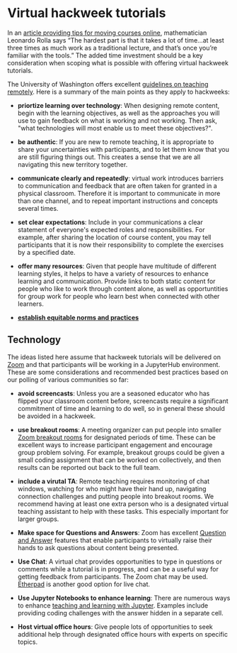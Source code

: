# Virtual hackweek tutorials

In an [article providing tips for moving courses online](https://www.nature.com/articles/d41586-020-00896-7), mathematician Leonardo Rolla says “The hardest part is that it takes a lot of time...at least three times as much work as a traditional lecture, and that’s once you’re familiar with the tools.” The added time investment should be a key consideration when scoping what is possible with offering virtual hackweek tutorials.

The University of Washington offers excellent [guidelines on teaching remotely](https://www.washington.edu/teaching/topics/teaching-and-learning-when-classes-cant-meet/). Here is a summary of the main points as they apply to hackweeks:

* **priortize learning over technology**: When designing remote content, begin with the learning objectives, as well as the approaches you will use to gain feedback on what is working and not working. Then ask, "what technologies will most enable us to meet these objectives?". 

* **be authentic**: If you are new to remote teaching, it is appropriate to share your uncertainties with participants, and to let them know that you are still figuring things out. This creates a sense that we are all navigating this new territory together.

* **communicate clearly and repeatedly**: virtual work introduces barriers to communication and feedback that are often taken for granted in a physical classroom. Therefore it is important to communicate in more than one channel, and to repeat important instructions and concepts several times. 

* **set clear expectations**: Include in your communications a clear statement of everyone's expected roles and responsibilities. For example, after sharing the location of course content, you may tell participants that it is now their responsibility to complete the exercises by a specified date.

* **offer many resources**: Given that people have multitude of different learning styles, it helps to have a variety of resources to enhance learning and communication. Provide links to both static content for people who like to work through content alone, as well as opportuntities for group work for people who learn best when connected with other learners.

* **[establish equitable norms and practices](https://www.washington.edu/teaching/topics/inclusive-teaching/)**

## Technology

The ideas listed here assume that hackweek tutorials will be delivered on [Zoom](http://zoom.us) and that participants will be working in a JupyterHub environment. These are some considerations and recommended best practices based on our polling of various communities so far:

* **avoid screencasts**: Unless you are a seasoned educator who has flipped your classroom content before, screencasts require a significant commitment of time and learning to do well, so in general these should be avoided in a hackweek. 

* **use breakout rooms**: A meeting organizer can put people into smaller [Zoom breakout rooms](https://support.zoom.us/hc/en-us/articles/206476313-Managing-Breakout-Rooms) for designated periods of time. These can be excellent ways to increase participant engagement and encourage group problem solving. For example, breakout groups could be given a small coding assignment that can be worked on collectively, and then results can be reported out back to the full team. 

* **include a virutal TA**: Remote teaching requires monitoring of chat windows, watching for who might have their hand up, navigating connection challenges and putting people into breakout rooms. We recommend having at least one extra person who is a designated virtual teaching assistant to help with these tasks. This especially important for larger groups. 

* **Make space for Questions and Answers**: Zoom has excellent [Question and Answer](https://support.zoom.us/hc/en-us/articles/203686015-Getting-Started-with-Question-Answer) features that enable participants to virtually raise their hands to ask questions about content being presented.

* **Use Chat**: A virtual chat provides opportunities to type in questions or comments while a tutorial is in progress, and can be a useful way for getting feedback from participants. The Zoom chat may be used. [Etherpad](https://etherpad.org/) is another good option for live chat.

* **Use Jupyter Notebooks to enhance learning**: There are numerous ways to enhance [teaching and learning with Jupyter](https://jupyter4edu.github.io/jupyter-edu-book/). Examples include providing coding challenges with the answer hidden in a separate cell.

* **Host virtual office hours**: Give people lots of opportunities to seek additional help through designated office hours with experts on specific topics. 



